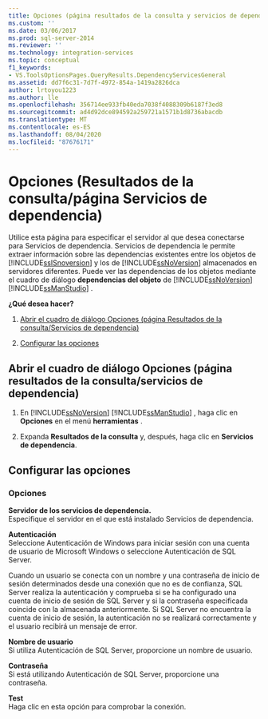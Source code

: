 ```yaml
---
title: Opciones (página resultados de la consulta y servicios de dependencia) | Microsoft Docs
ms.custom: ''
ms.date: 03/06/2017
ms.prod: sql-server-2014
ms.reviewer: ''
ms.technology: integration-services
ms.topic: conceptual
f1_keywords:
- VS.ToolsOptionsPages.QueryResults.DependencyServicesGeneral
ms.assetid: dd7f6c31-7d7f-4972-854a-1419a2826dca
author: lrtoyou1223
ms.author: lle
ms.openlocfilehash: 356714ee933fb40eda7038f4088309b6187f3ed8
ms.sourcegitcommit: ad4d92dce894592a259721a1571b1d8736abacdb
ms.translationtype: MT
ms.contentlocale: es-ES
ms.lasthandoff: 08/04/2020
ms.locfileid: "87676171"
---
```

# <a name="options-query-results-and-dependency-services-page"></a>Opciones (Resultados de la consulta/página Servicios de dependencia)
  Utilice esta página para especificar el servidor al que desea conectarse para Servicios de dependencia. Servicios de dependencia le permite extraer información sobre las dependencias existentes entre los objetos de [!INCLUDE[ssISnoversion](../includes/ssisnoversion-md.md)] y los de [!INCLUDE[ssNoVersion](../includes/ssnoversion-md.md)] almacenados en servidores diferentes. Puede ver las dependencias de los objetos mediante el cuadro de diálogo **dependencias del objeto** de [!INCLUDE[ssNoVersion](../includes/ssnoversion-md.md)] [!INCLUDE[ssManStudio](../includes/ssmanstudio-md.md)] .  
  
 **¿Qué desea hacer?**  
  
1.  [Abrir el cuadro de diálogo Opciones (página Resultados de la consulta/Servicios de dependencia)](#open_dialog)  
  
2.  [Configurar las opciones](#options)  
  
##  <a name="open-the-options-query-resultsdependency-services-page-dialog-box"></a><a name="open_dialog"></a>Abrir el cuadro de diálogo Opciones (página resultados de la consulta/servicios de dependencia)  
  
1.  En [!INCLUDE[ssNoVersion](../includes/ssnoversion-md.md)] [!INCLUDE[ssManStudio](../includes/ssmanstudio-md.md)] , haga clic en **Opciones** en el menú **herramientas** .  
  
2.  Expanda **Resultados de la consulta** y, después, haga clic en **Servicios de dependencia**.  
  
##  <a name="configure-the-options"></a><a name="options"></a> Configurar las opciones  
  
### <a name="options"></a>Opciones  
 **Servidor de los servicios de dependencia.**  
 Especifique el servidor en el que está instalado Servicios de dependencia.  
  
 **Autenticación**  
 Seleccione Autenticación de Windows para iniciar sesión con una cuenta de usuario de Microsoft Windows o seleccione Autenticación de SQL Server.  
  
 Cuando un usuario se conecta con un nombre y una contraseña de inicio de sesión determinados desde una conexión que no es de confianza, SQL Server realiza la autenticación y comprueba si se ha configurado una cuenta de inicio de sesión de SQL Server y si la contraseña especificada coincide con la almacenada anteriormente. Si SQL Server no encuentra la cuenta de inicio de sesión, la autenticación no se realizará correctamente y el usuario recibirá un mensaje de error.  
  
 **Nombre de usuario**  
 Si utiliza Autenticación de SQL Server, proporcione un nombre de usuario.  
  
 **Contraseña**  
 Si está utilizando Autenticación de SQL Server, proporcione una contraseña.  
  
 **Test**  
 Haga clic en esta opción para comprobar la conexión.